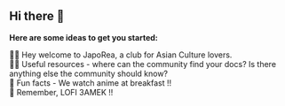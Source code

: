 ## Hi there 👋



**Here are some ideas to get you started:**

🙋‍♀️ Hey welcome to JapoRea, a club for Asian Culture lovers.<br>
👩‍💻 Useful resources - where can the community find your docs? Is there anything else the community should know?<br>
🍿 Fun facts - We watch anime at breakfast !!<br>
🧙 Remember, LOFI 3AMEK !!
